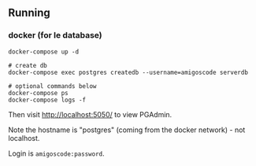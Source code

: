 ## Running

### docker (for le database)

    docker-compose up -d

    # create db
    docker-compose exec postgres createdb --username=amigoscode serverdb

    # optional commands below
    docker-compose ps
    docker-compose logs -f

Then visit <http://localhost:5050/> to view PGAdmin.

Note the hostname is "postgres" (coming from the docker network) - not localhost.

Login is `amigoscode:password`.
